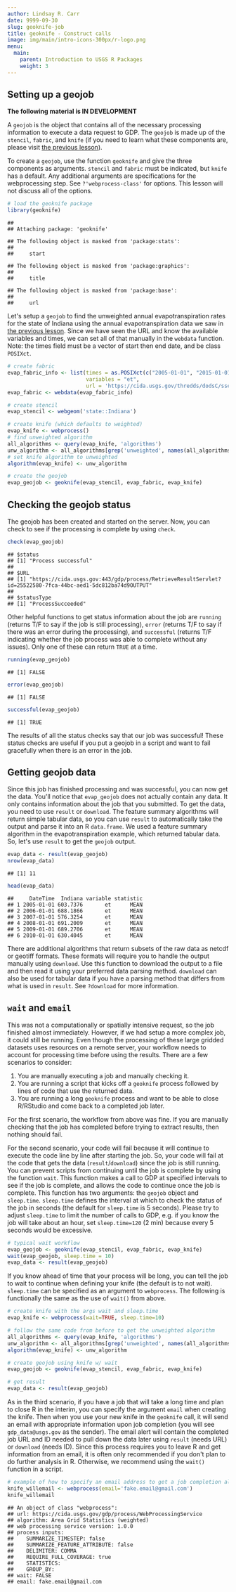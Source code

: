 ```yaml
---
author: Lindsay R. Carr
date: 9999-09-30
slug: geoknife-job
title: geoknife - Construct calls
image: img/main/intro-icons-300px/r-logo.png
menu:
  main:
    parent: Introduction to USGS R Packages
    weight: 3
---
```

Setting up a geojob
-------------------

**The following material is IN DEVELOPMENT**

A `geojob` is the object that contains all of the necessary processing information to execute a data request to GDP. The `geojob` is made up of the `stencil`, `fabric`, and `knife` (if you need to learn what these components are, please visit [the previous lesson](/usgs-packages/geoknife-data)).

To create a `geojob`, use the function `geoknife` and give the three components as arguments. `stencil` and `fabric` must be indicated, but `knife` has a default. Any additional arguments are specifications for the webprocessing step. See `?'webprocess-class'` for options. This lesson will not discuss all of the options.

``` r
# load the geoknife package
library(geoknife)
```

    ## 
    ## Attaching package: 'geoknife'

    ## The following object is masked from 'package:stats':
    ## 
    ##     start

    ## The following object is masked from 'package:graphics':
    ## 
    ##     title

    ## The following object is masked from 'package:base':
    ## 
    ##     url

Let's setup a `geojob` to find the unweighted annual evapotranspiration rates for the state of Indiana using the annual evapotranspiration data we saw in [the previous lesson](/usgs-packages/geoknife-data/#available-webdata). Since we have seen the URL and know the available variables and times, we can set all of that manually in the `webdata` function. Note: the times field must be a vector of start then end date, and be class `POSIXct`.

``` r
# create fabric
evap_fabric_info <- list(times = as.POSIXct(c("2005-01-01", "2015-01-01")),
                         variables = "et",
                         url = 'https://cida.usgs.gov/thredds/dodsC/ssebopeta/yearly')
evap_fabric <- webdata(evap_fabric_info)

# create stencil
evap_stencil <- webgeom('state::Indiana')

# create knife (which defaults to weighted)
evap_knife <- webprocess()
# find unweighted algorithm
all_algorithms <- query(evap_knife, 'algorithms')
unw_algorithm <- all_algorithms[grep('unweighted', names(all_algorithms))]
# set knife algorithm to unweighted
algorithm(evap_knife) <- unw_algorithm

# create the geojob
evap_geojob <- geoknife(evap_stencil, evap_fabric, evap_knife)
```

Checking the geojob status
--------------------------

The geojob has been created and started on the server. Now, you can check to see if the processing is complete by using `check`.

``` r
check(evap_geojob)
```

    ## $status
    ## [1] "Process successful"
    ## 
    ## $URL
    ## [1] "https://cida.usgs.gov:443/gdp/process/RetrieveResultServlet?id=25522580-7fca-44bc-aed1-5dc812ba74d9OUTPUT"
    ## 
    ## $statusType
    ## [1] "ProcessSucceeded"

Other helpful functions to get status information about the job are `running` (returns T/F to say if the job is still processing), `error` (returns T/F to say if there was an error during the processing), and `successful` (returns T/F indicating whether the job process was able to complete without any issues). Only one of these can return `TRUE` at a time.

``` r
running(evap_geojob)
```

    ## [1] FALSE

``` r
error(evap_geojob)
```

    ## [1] FALSE

``` r
successful(evap_geojob)
```

    ## [1] TRUE

The results of all the status checks say that our job was successful! These status checks are useful if you put a geojob in a script and want to fail gracefully when there is an error in the job.

Getting geojob data
-------------------

Since this job has finished processing and was successful, you can now get the data. You'll notice that `evap_geojob` does not actually contain any data. It only contains information about the job that you submitted. To get the data, you need to use `result` or `download`. The feature summary algorithms will return simple tabular data, so you can use `result` to automatically take the output and parse it into an R `data.frame`. We used a feature summary algorithm in the evapotranspiration example, which returned tabular data. So, let's use `result` to get the `geojob` output.

``` r
evap_data <- result(evap_geojob)
nrow(evap_data)
```

    ## [1] 11

``` r
head(evap_data)
```

    ##     DateTime  Indiana variable statistic
    ## 1 2005-01-01 603.7376       et      MEAN
    ## 2 2006-01-01 688.1866       et      MEAN
    ## 3 2007-01-01 576.3254       et      MEAN
    ## 4 2008-01-01 691.2009       et      MEAN
    ## 5 2009-01-01 689.2706       et      MEAN
    ## 6 2010-01-01 630.4045       et      MEAN

There are additional algorithms that return subsets of the raw data as netcdf or geotiff formats. These formats will require you to handle the output manually using `download`. Use this function to download the output to a file and then read it using your preferred data parsing method. `download` can also be used for tabular data if you have a parsing method that differs from what is used in `result`. See `?download` for more information.

`wait` and `email`
------------------

This was not a computationally or spatially intensive request, so the job finished almost immediately. However, if we had setup a more complex job, it could still be running. Even though the processing of these large gridded datasets uses resources on a remote server, your workflow needs to account for processing time before using the results. There are a few scenarios to consider:

1.  You are manually executing a job and manually checking it.
2.  You are running a script that kicks off a `geoknife` process followed by lines of code that use the returned data.
3.  You are running a long `geoknife` process and want to be able to close R/RStudio and come back to a completed job later.

For the first scenario, the workflow from above was fine. If you are manually checking that the job has completed before trying to extract results, then nothing should fail.

For the second scenario, your code will fail because it will continue to execute the code line by line after starting the job. So, your code will fail at the code that gets the data (`result`/`download`) since the job is still running. You can prevent scripts from continuing until the job is complete by using the function `wait`. This function makes a call to GDP at specified intervals to see if the job is complete, and allows the code to continue once the job is complete. This function has two arguments: the `geojob` object and `sleep.time`. `sleep.time` defines the interval at which to check the status of the job in seconds (the default for `sleep.time` is 5 seconds). Please try to adjust `sleep.time` to limit the number of calls to GDP, e.g. if you know the job will take about an hour, set `sleep.time=120` (2 min) because every 5 seconds would be excessive.

``` r
# typical wait workflow
evap_geojob <- geoknife(evap_stencil, evap_fabric, evap_knife)
wait(evap_geojob, sleep.time = 10)
evap_data <- result(evap_geojob)
```

If you know ahead of time that your process will be long, you can tell the job to wait to continue when defining your knife (the default is to not wait). `sleep.time` can be specified as an argument to `webprocess`. The following is functionally the same as the use of `wait()` from above.

``` r
# create knife with the args wait and sleep.time
evap_knife <- webprocess(wait=TRUE, sleep.time=10)

# follow the same code from before to get the unweighted algorithm
all_algorithms <- query(evap_knife, 'algorithms')
unw_algorithm <- all_algorithms[grep('unweighted', names(all_algorithms))]
algorithm(evap_knife) <- unw_algorithm

# create geojob using knife w/ wait
evap_geojob <- geoknife(evap_stencil, evap_fabric, evap_knife)

# get result
evap_data <- result(evap_geojob)
```

As in the third scenario, if you have a job that will take a long time and plan to close R in the interim, you can specify the argument `email` when creating the knife. Then when you use your new knife in the `geoknife` call, it will send an email with appropriate information upon job completion (you will see `gdp_data@usgs.gov` as the sender). The email alert will contain the completed job URL and ID needed to pull down the data later using `result` (needs URL) or `download` (needs ID). Since this process requires you to leave R and get information from an email, it is often only recommended if you don't plan to do further analysis in R. Otherwise, we recommend using the `wait()` function in a script.

``` r
# example of how to specify an email address to get a job completion alert
knife_willemail <- webprocess(email='fake.email@gmail.com')
knife_willemail
```

    ## An object of class "webprocess":
    ## url: https://cida.usgs.gov/gdp/process/WebProcessingService 
    ## algorithm: Area Grid Statistics (weighted) 
    ## web processing service version: 1.0.0 
    ## process inputs: 
    ##    SUMMARIZE_TIMESTEP: false
    ##    SUMMARIZE_FEATURE_ATTRIBUTE: false
    ##    DELIMITER: COMMA
    ##    REQUIRE_FULL_COVERAGE: true
    ##    STATISTICS: 
    ##    GROUP_BY: 
    ## wait: FALSE 
    ## email: fake.email@gmail.com
